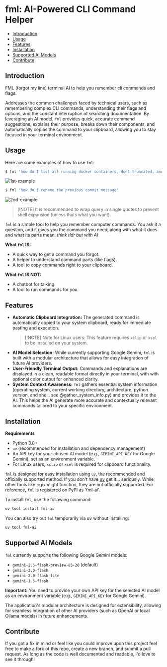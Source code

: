 <!-- omit in toc -->
# fml: AI-Powered CLI Command Helper

- [Introduction](#introduction)
- [Usage](#usage)
- [Features](#features)
- [Installation](#installation)
- [Supported AI Models](#supported-ai-models)
- [Contribute](#contribute)

## Introduction

FML (forgot my line) terminal AI to help you remember cli commands and flags.

Addresses the common challenges faced by technical users, such as remembering complex CLI commands, understanding their flags and options, and the constant interruption of searching documentation. By leveraging an AI model, `fml` provides quick, accurate command suggestions, explains their purpose, breaks down their components, and automatically copies the command to your clipboard, allowing you to stay focused in your terminal environment.

## Usage

Here are some examples of how to use `fml`:

```bash
$ fml 'how do I list all running docker containers, dont truncated, and show total file size?'
```

![1st-example](https://github.com/user-attachments/assets/912e689e-9c76-499f-8de1-e4bccb8e113e)

```bash
$ fml 'how do i rename the previous commit message'
```

![2nd-example](https://github.com/user-attachments/assets/92639fd2-79a1-437c-a0f1-e263b0eaa4b6)

> [!NOTE] It is recommended to wrap query in single quotes to prevent shell expansion (unless thats what you want).

`fml` is a simple tool to help you remember computer commands. You ask it a question, and it gives you the command you need, along with what it does and what its parts mean. _think tldr but with AI_

**What `fml` IS:**

- A quick way to get a command you forgot.
- A helper to understand command parts (like flags).
- A tool to copy commands right to your clipboard.

**What `fml` IS NOT:**

- A chatbot for talking.
- A tool to run commands for you.

## Features

- **Automatic Clipboard Integration:** The generated command is automatically copied to your system clipboard, ready for immediate pasting and execution.
  > [!NOTE] Note for Linux users: This feature requires `xclip` or `xsel` to be installed on your system.
- **AI Model Selection:** While currently supporting Google Gemini, `fml` is built with a modular architecture that allows for easy integration of future AI providers.
- **User-Friendly Terminal Output:** Commands and explanations are displayed in a clean, readable format directly in your terminal, with with optional color output for enhanced clarity.
- **System Context Awareness:** `fml` gathers essential system information (operating system, current working directory, architecture, python version, and shell. see @gather_system_info.py) and provides it to the AI. This helps the AI generate more accurate and contextually relevant commands tailored to your specific environment.

## Installation

**Requirements**

- Python 3.8+
- `uv` (recommended for installation and dependency management)
- An API key for your chosen AI model (e.g., `GEMINI_API_KEY` for Google Gemini), set as an environment variable.
- For Linux users, `xclip` or `xsel` is required for clipboard functionality.

`fml` is designed for easy installation using `uv`, the recommended and officially supported method. If you don't have [uv](https://github.com/astral-sh/uv) get it... seriously. While other tools like `pipx` might function, they are not officially supported. For reference, `fml` is registered on PyPI as 'fml-ai'.

To install `fml`, use the following command:

```bash
uv tool install fml-ai
```

You can also try out `fml` temporarily via uv without installing:

```bash
uv tool fml-ai
```

## Supported AI Models

`fml` currently supports the following Google Gemini models:

- `gemini-2.5-flash-preview-05-20` (default)
- `gemini-2.0-flash`
- `gemini-2.0-flash-lite`
- `gemini-1.5-flash`

**Important:** You need to provide your own API key for the selected AI model as an environment variable (e.g., `GEMINI_API_KEY` for Google Gemini).

The application's modular architecture is designed for extensibility, allowing for seamless integration of other AI providers (such as OpenAI or local Ollama models) in future enhancements.

## Contribute

If you got a fix in mind or feel like you could improve upon this project feel free to make a fork of this repo, create a new branch, and submit a pull request. As long as the code is well documented and readable, I'd love to see it through!
